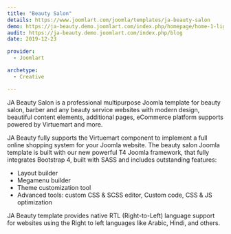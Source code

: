 ```yaml
---
title: "Beauty Salon"
details: https://www.joomlart.com/joomla/templates/ja-beauty-salon
demo: https://ja-beauty.demo.joomlart.com/index.php/homepage/home-1-light
audit: https://ja-beauty.demo.joomlart.com/index.php/blog
date: 2019-12-23

provider:
  - Joomlart

archetype:
  - Creative

---
```


JA Beauty Salon is a professional multipurpose Joomla template for beauty salon, barber and any beauty service websites with modern design, beautiful content elements, additional pages, eCommerce platform supports powered by Virtuemart and more.

JA Beauty fully supports the Virtuemart component to implement a full online shopping system for your Joomla website. The beauty salon Joomla template is built with our new powerful T4 Joomla framework, that fully integrates Bootstrap 4, built with SASS and includes outstanding features:

* Layout builder
* Megamenu builder
* Theme customization tool
* Advanced tools: custom CSS & SCSS editor, Custom code, CSS & JS optimization

JA Beauty template provides native RTL (Right-to-Left) language support for websites using the Right to left languages like Arabic, Hindi, and others.